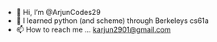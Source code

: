 - 👋 Hi, I’m @ArjunCodes29
- 🌱 I learned python (and scheme) through Berkeleys cs61a
- 📫 How to reach me ... karjun2901@gmail.com

<!---
ArjunCodes29/ArjunCodes29 is a ✨ special ✨ repository because its `README.md` (this file) appears on your GitHub profile.
You can click the Preview link to take a look at your changes.
--->
